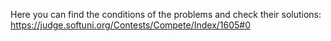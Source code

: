 Here you can find the conditions of the problems and check their solutions:
https://judge.softuni.org/Contests/Compete/Index/1605#0